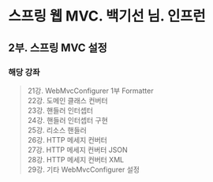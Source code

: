# 스프링 웹 MVC. 백기선 님. 인프런

## 2부. 스프링 MVC 설정
### 해당 강좌
> 21강. WebMvcConfigurer 1부 Formatter<br>
> 22강. 도메인 클래스 컨버터<br>
> 23강. 핸들러 인터셉터<br>
> 24강. 핸들러 인터셉터 구현<br>
> 25강. 리소스 핸들러<br>
> 26강. HTTP 메세지 컨버터<br>
> 27강. HTTP 메세지 컨버터 JSON<br>
> 28강. HTTP 메세지 컨버터 XML<br>
> 29강. 기타 WebMvcConfigurer 설정<br>




